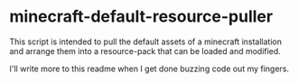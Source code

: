 # minecraft-default-resource-puller

This script is intended to pull the default assets of a minecraft installation and arrange them into a resource-pack that can be loaded and modified.

I'll write more to this readme when I get done buzzing code out my fingers.